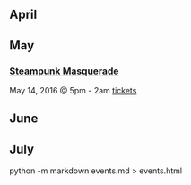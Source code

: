 
## April

## May

### [Steampunk Masquerade](https://www.facebook.com/events/757249971072121/779649408832177/)
May 14, 2016 @ 5pm - 2am
[tickets](http://joynr.co/13183)

## June

## July



python -m markdown events.md > events.html